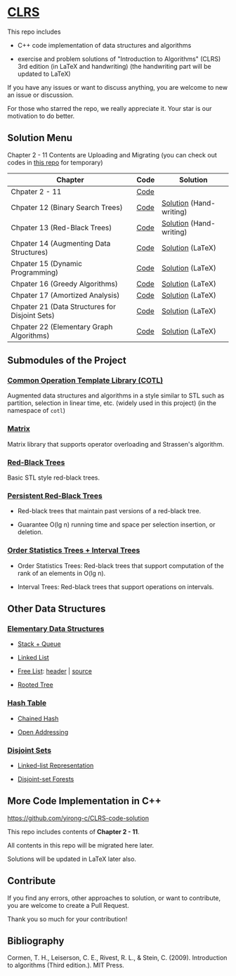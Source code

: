 # [CLRS](https://github.com/yirong-c/CLRS)

This repo includes 

- C++ code implementation of data structures and algorithms

- exercise and problem solutions of "Introduction to Algorithms" (CLRS) 3rd edition 
(in LaTeX and handwriting)
(the handwriting part will be updated to LaTeX)

If you have any issues or want to discuss anything,
you are welcome to new an issue or discussion.

For those who starred the repo, we really appreciate it.
Your star is our motivation to do better.

## Solution Menu

Chapter 2 - 11 Contents are Uploading and Migrating
(you can check out codes in [this repo](https://github.com/yirong-c/CLRS-code-solution) for temporary)

| Chapter | Code | Solution |
| --- | --- | --- |
| Chpater 2 - 11 | [Code](https://github.com/yirong-c/CLRS-code-solution) | |
| Chpater 12 (Binary Search Trees) | [Code](https://github.com/yirong-c/CLRS/tree/master/ch12/code) |[Solution](https://github.com/yirong-c/CLRS/tree/master/ch12/solution) (Hand-writing)
| Chpater 13 (Red-Black Trees) | [Code](https://github.com/yirong-c/CLRS/tree/master/ch13/code) | [Solution](https://github.com/yirong-c/CLRS/tree/master/ch13/solution) (Hand-writing)
| Chpater 14 (Augmenting Data Structures) | [Code](https://github.com/yirong-c/CLRS/tree/master/ch14/code) | [Solution](https://github.com/yirong-c/CLRS/blob/master/ch14/solution/ch14.pdf) (LaTeX)
| Chpater 15 (Dynamic Programming) | [Code](https://github.com/yirong-c/CLRS/tree/master/ch15/code) | [Solution](https://github.com/yirong-c/CLRS/blob/master/ch15/solution/ch15.pdf) (LaTeX)
| Chpater 16 (Greedy Algorithms) | [Code](https://github.com/yirong-c/CLRS/tree/master/ch16/code) | [Solution](https://github.com/yirong-c/CLRS/blob/master/ch16/solution/ch16.pdf) (LaTeX)
| Chpater 17 (Amortized Analysis) | [Code](https://github.com/yirong-c/CLRS/tree/master/ch17/code) | [Solution](https://github.com/yirong-c/CLRS/blob/master/ch17/solution/ch17.pdf) (LaTeX)
| Chpater 21 (Data Structures for Disjoint Sets) | [Code](https://github.com/yirong-c/CLRS/tree/master/ch21/code) | [Solution](https://github.com/yirong-c/CLRS/blob/master/ch21/solution/ch21.pdf) (LaTeX)
| Chpater 22 (Elementary Graph Algorithms) | [Code](https://github.com/yirong-c/CLRS/tree/master/ch22/code) | [Solution](https://github.com/yirong-c/CLRS/blob/master/ch22/solution/ch22.pdf) (LaTeX)

## Submodules of the Project

### [Common Operation Template Library (COTL)](https://github.com/yirong-c/common-operation-template-library)

Augmented data structures and algorithms in a style similar to STL
such as partition, selection in linear time, etc.
(widely used in this project) (in the namespace of `cotl`)

### [Matrix](https://github.com/yirong-c/matrix)

Matrix library that supports operator overloading and Strassen's algorithm.

### [Red-Black Trees](https://github.com/yirong-c/red-black-tree)

Basic STL style red-black trees.

### [Persistent Red-Black Trees](https://github.com/yirong-c/persistent-red-black-tree)

- Red-black trees
that maintain past versions of a red-black tree.

- Guarantee O(lg n) running time and space
per selection insertion, or deletion.

### [Order Statistics Trees + Interval Trees](https://github.com/yirong-c/augment-red-black-tree)

- Order Statistics Trees: Red-black trees
that support computation of the rank of an elements in O(lg n).

- Interval Trees: Red-black trees
that support operations on intervals.

## Other Data Structures

### [Elementary Data Structures](https://github.com/yirong-c/CLRS-code-solution/tree/master/src/ch10)

- [Stack + Queue](https://github.com/yirong-c/CLRS-code-solution/blob/master/src/ch10/stack_queue.h)

- [Linked List](https://github.com/yirong-c/CLRS-code-solution/blob/master/src/ch10/linked_list.h)

- [Free List](https://github.com/yirong-c/CLRS-code-solution/blob/master/src/ch10/pointer_object.cpp): 
[header](https://github.com/yirong-c/CLRS-code-solution/blob/master/src/ch10/pointer_object.h)
|
[source](https://github.com/yirong-c/CLRS-code-solution/blob/master/src/ch10/pointer_object.cpp)

- [Rooted Tree](https://github.com/yirong-c/CLRS-code-solution/blob/master/src/ch10/rooted_tree.h)

### [Hash Table](https://github.com/yirong-c/CLRS-code-solution/tree/master/src/ch11)

- [Chained Hash](https://github.com/yirong-c/CLRS-code-solution/blob/master/src/ch11/chained_hash.hpp)

- [Open Addressing](https://github.com/yirong-c/CLRS-code-solution/blob/master/src/ch11/open_addressing.hpp)

### [Disjoint Sets](https://github.com/yirong-c/CLRS/tree/master/ch21/code)

- [Linked-list Representation](https://github.com/yirong-c/CLRS/tree/master/ch21/code/list_representation_of_disjoint_sets.cpp)

- [Disjoint-set Forests](https://github.com/yirong-c/CLRS/tree/master/ch21/code/disjoint_set_forests.cpp)

## More Code Implementation in C++

https://github.com/yirong-c/CLRS-code-solution

This repo includes contents of **Chapter 2 - 11**.

All contents in this repo will be migrated here later.

Solutions will be updated in LaTeX later also.

## Contribute

If you find any errors, other approaches to solution, 
or want to contribute,
you are welcome to create a Pull Request.

Thank you so much for your contribution!

## Bibliography

Cormen, T. H., Leiserson, C. E., Rivest, R. L., & Stein, C. (2009). Introduction to algorithms  (Third edition.). MIT Press.
